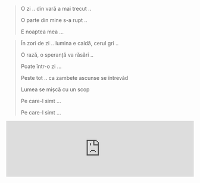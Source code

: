
> O zi .. din vară a mai trecut ..
>
> O parte din mine s-a rupt ..
>
> E noaptea mea ... 


> În zori de zi .. lumina e caldă, cerul gri ..
>
> O rază, o speranță va răsări ..
>
> Poate într-o zi ...
>
> Peste tot .. ca zambete ascunse se întrevăd
>
> Lumea se mișcă cu un scop
>
> Pe care-l simt ...
>
> Pe care-l simt ...


<iframe allow="autoplay *; encrypted-media *;" frameborder="0" height="150" style="width:100%;max-width:660px;overflow:hidden;background:transparent;" sandbox="allow-forms allow-popups allow-same-origin allow-scripts allow-storage-access-by-user-activation allow-top-navigation-by-user-activation" src="https://embed.music.apple.com/fi/album/www-o-zi-ro/1021217325?i=1021217591"></iframe>
